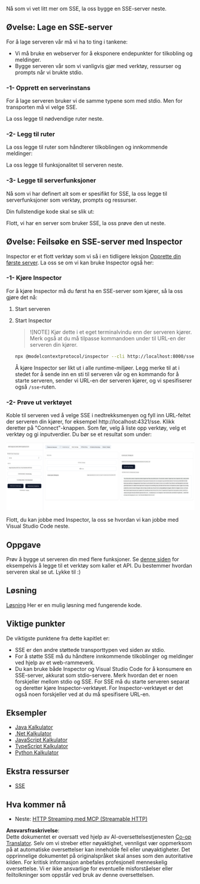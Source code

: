 <!--
CO_OP_TRANSLATOR_METADATA:
{
  "original_hash": "d90ca3d326c48fab2ac0ebd3a9876f59",
  "translation_date": "2025-07-13T19:57:13+00:00",
  "source_file": "03-GettingStarted/05-sse-server/README.md",
  "language_code": "no"
}
-->
Nå som vi vet litt mer om SSE, la oss bygge en SSE-server neste.

## Øvelse: Lage en SSE-server

For å lage serveren vår må vi ha to ting i tankene:

- Vi må bruke en webserver for å eksponere endepunkter for tilkobling og meldinger.
- Bygge serveren vår som vi vanligvis gjør med verktøy, ressurser og prompts når vi brukte stdio.

### -1- Opprett en serverinstans

For å lage serveren bruker vi de samme typene som med stdio. Men for transporten må vi velge SSE.

La oss legge til nødvendige ruter neste.

### -2- Legg til ruter

La oss legge til ruter som håndterer tilkoblingen og innkommende meldinger:

La oss legge til funksjonalitet til serveren neste.

### -3- Legge til serverfunksjoner

Nå som vi har definert alt som er spesifikt for SSE, la oss legge til serverfunksjoner som verktøy, prompts og ressurser.

Din fullstendige kode skal se slik ut:

Flott, vi har en server som bruker SSE, la oss prøve den ut neste.

## Øvelse: Feilsøke en SSE-server med Inspector

Inspector er et flott verktøy som vi så i en tidligere leksjon [Opprette din første server](/03-GettingStarted/01-first-server/README.md). La oss se om vi kan bruke Inspector også her:

### -1- Kjøre Inspector

For å kjøre Inspector må du først ha en SSE-server som kjører, så la oss gjøre det nå:

1. Start serveren

1. Start Inspector

    > ![NOTE]
    > Kjør dette i et eget terminalvindu enn der serveren kjører. Merk også at du må tilpasse kommandoen under til URL-en der serveren din kjører.

    ```sh
    npx @modelcontextprotocol/inspector --cli http://localhost:8000/sse --method tools/list
    ```

    Å kjøre Inspector ser likt ut i alle runtime-miljøer. Legg merke til at i stedet for å sende inn en sti til serveren vår og en kommando for å starte serveren, sender vi URL-en der serveren kjører, og vi spesifiserer også `/sse`-ruten.

### -2- Prøve ut verktøyet

Koble til serveren ved å velge SSE i nedtrekksmenyen og fyll inn URL-feltet der serveren din kjører, for eksempel http://localhost:4321/sse. Klikk deretter på "Connect"-knappen. Som før, velg å liste opp verktøy, velg et verktøy og gi inputverdier. Du bør se et resultat som under:

![SSE Server kjører i Inspector](../../../../translated_images/sse-inspector.d86628cc597b8fae807a31d3d6837842f5f9ee1bcc6101013fa0c709c96029ad.no.png)

Flott, du kan jobbe med Inspector, la oss se hvordan vi kan jobbe med Visual Studio Code neste.

## Oppgave

Prøv å bygge ut serveren din med flere funksjoner. Se [denne siden](https://api.chucknorris.io/) for eksempelvis å legge til et verktøy som kaller et API. Du bestemmer hvordan serveren skal se ut. Lykke til :)

## Løsning

[Løsning](./solution/README.md) Her er en mulig løsning med fungerende kode.

## Viktige punkter

De viktigste punktene fra dette kapitlet er:

- SSE er den andre støttede transporttypen ved siden av stdio.
- For å støtte SSE må du håndtere innkommende tilkoblinger og meldinger ved hjelp av et web-rammeverk.
- Du kan bruke både Inspector og Visual Studio Code for å konsumere en SSE-server, akkurat som stdio-servere. Merk hvordan det er noen forskjeller mellom stdio og SSE. For SSE må du starte serveren separat og deretter kjøre Inspector-verktøyet. For Inspector-verktøyet er det også noen forskjeller ved at du må spesifisere URL-en.

## Eksempler

- [Java Kalkulator](../samples/java/calculator/README.md)
- [.Net Kalkulator](../../../../03-GettingStarted/samples/csharp)
- [JavaScript Kalkulator](../samples/javascript/README.md)
- [TypeScript Kalkulator](../samples/typescript/README.md)
- [Python Kalkulator](../../../../03-GettingStarted/samples/python)

## Ekstra ressurser

- [SSE](https://developer.mozilla.org/en-US/docs/Web/API/Server-sent_events)

## Hva kommer nå

- Neste: [HTTP Streaming med MCP (Streamable HTTP)](../06-http-streaming/README.md)

**Ansvarsfraskrivelse**:  
Dette dokumentet er oversatt ved hjelp av AI-oversettelsestjenesten [Co-op Translator](https://github.com/Azure/co-op-translator). Selv om vi streber etter nøyaktighet, vennligst vær oppmerksom på at automatiske oversettelser kan inneholde feil eller unøyaktigheter. Det opprinnelige dokumentet på originalspråket skal anses som den autoritative kilden. For kritisk informasjon anbefales profesjonell menneskelig oversettelse. Vi er ikke ansvarlige for eventuelle misforståelser eller feiltolkninger som oppstår ved bruk av denne oversettelsen.